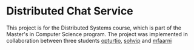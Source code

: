 # Distributed Chat Service
This project is for the Distributed Systems course, which is part of the Master's in Computer Science program. The project was implemented in collaboration between three students [opturtio](https://github.com/opturtio/), [sohvip](https://github.com/sohvip/) and [mfaarni](https://github.com/mfaarni/) 
